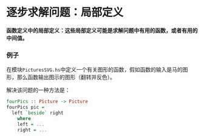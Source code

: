 逐步求解问题：局部定义
=======================================
**函数定义中的局部定义：这些局部定义可能是求解问题中有用的函数，或者有用的中间值。**

### 例子
在模块`PicturesSVG.hs`中定义一个有关图形的函数，假如函数的输入是马的图形，那么函数输出图示的图形（翻转并反色）。

解决该问题的一种方法是：
```haskell
fourPics :: Picture -> Picture
fourPics pic =
  left `beside` right
    where
    left = ...
    right = ...
```
